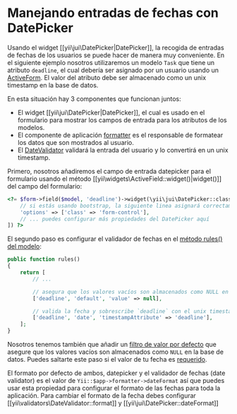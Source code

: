 Manejando entradas de fechas con DatePicker
===========================================

Usando el widget [[yii\jui\DatePicker|DatePicker]], la recogida de entradas de fechas de los usuarios se puede hacer de manera muy conveniente.
En el siguiente ejemplo nosotros utilizaremos un modelo `Task` que tiene un atributo `deadline`, el cual debería ser asignado por un
usuario usando un [ActiveForm](https://github.com/yiisoft/yii2/blob/master/docs/guide-es/input-forms.md). El valor del atributo
debe ser almacenado como un unix timestamp en la base de datos.

En esta situación hay 3 componentes que funcionan juntos:

 - El widget [[yii\jui\DatePicker|DatePicker]], el cual es usado en el formulario para mostrar los campos de entrada para los atributos de los modelos.
 - El componente de aplicación [formatter](https://github.com/yiisoft/yii2/blob/master/docs/guide-es/output-formatting.md) es el responsable de formatear los datos que son mostrados al usuario.
 - El [DateValidator](https://github.com/yiisoft/yii2/blob/master/docs/guide-es/tutorial-core-validators.md#date) validará la entrada del usuario y lo convertirá en un unix timestamp.

Primero, nosotros añadiremos el campo de entrada datepicker para el formulario usando el método [[yii\widgets\ActiveField::widget()|widget()]] del campo del formulario:

```php
<?= $form->field($model, 'deadline')->widget(\yii\jui\DatePicker::className(), [
    // si estás usando bootstrap, la siguiente linea asignará correctamente el estilo del campo de entrada
    'options' => ['class' => 'form-control'],
    // ... puedes configurar más propiedades del DatePicker aquí
]) ?>
```

El segundo paso es configurar el validador de fechas en el [método rules() del modelo](https://github.com/yiisoft/yii2/blob/master/docs/guide-es/input-validation.md#declaring-rules):

```php
public function rules()
{
    return [
        // ...

        // asegura que los valores vacíos son almacenados como NULL en la base de datos
        ['deadline', 'default', 'value' => null],

        // valida la fecha y sobrescribe `deadline` con el unix timestamp
        ['deadline', 'date', 'timestampAttribute' => 'deadline'],
    ];
}
```

Nosotros tenemos también que añadir un [filtro de valor por defecto](https://github.com/yiisoft/yii2/blob/master/docs/guide-es/input-validation.md#handling-empty-inputs) que asegure
que los valores vacíos son almacenados como `NULL` en la base de datos.
Puedes saltarte este paso si el valor de tu fecha es [requerido](https://github.com/yiisoft/yii2/blob/master/docs/guide-es/tutorial-core-validators.md#required).

El formato por defecto de ambos, datepicker y el validador de fechas (date validator) es el valor de `Yii::$app->formatter->dateFormat` así que puedes usar esta
propiedad para configurar el formato de las fechas para toda la aplicación.
Para cambiar el formato de la fecha debes configurar [[yii\validators\DateValidator::format]] y [[yii\jui\DatePicker::dateFormat]]

